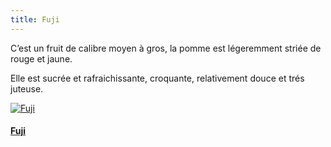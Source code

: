 ```yaml
---
title: Fuji
---
```


C’est un fruit de calibre moyen à gros, la pomme est légeremment striée de rouge et jaune.

Elle est sucrée et rafraichissante, croquante, relativement douce et trés juteuse.





<div class="image-container">
    <a class="thumbnail" href="{{ site.baseurl }}/assets/images/nos-produits/fuji.jpg">
        <img src="{{ site.baseurl }}/assets/images/nos-produits/fuji-vignette.jpg" alt="Fuji" title="Fuji" />
        <h4 class="thumbnail-title">Fuji</h4>
    </a>
</div>

